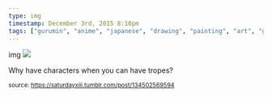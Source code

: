 ```yaml
---
type: img
timestamp: December 3rd, 2015 8:10pm
tags: ["gurumin", "anime", "japanese", "drawing", "painting", "art", "game"]
---
```

img
<img src="https://saturdayxiii.github.io/media/134502569594.png"/>

Why have characters when you can have tropes?
 
      
      
      
      
      
  
<small>source: https://saturdayxiii.tumblr.com/post/134502569594</small>